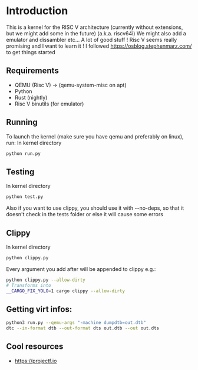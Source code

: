 # Introduction

This is a kernel for the RISC V architecture (currently without extensions, but we might add some in the future) (a.k.a. riscv64i)
We might also add a emulator and dissambler etc... A lot of good stuff !
Risc V seems really promising and I want to learn it !
I followed https://osblog.stephenmarz.com/ to get things started

## Requirements

- QEMU (Risc V) -> (qemu-system-misc on apt)
- Python
- Rust (nightly)
- Risc V binutils (for emulator)

## Running

To launch the kernel (make sure you have qemu and preferably on linux), run:
In kernel directory
```bash
python run.py
```

## Testing

In kernel directory
```bash
python test.py
```
Also if you want to use clippy, you should use it with --no-deps, so that it doesn't check in the tests folder or else it will cause some errors

## Clippy

In kernel directory
```bash
python clippy.py
```
Every argument you add after will be appended to clippy e.g.:
```bash
python clippy.py --allow-dirty
# Transforms into
__CARGO_FIX_YOLO=1 cargo clippy --allow-dirty
```

## Getting virt infos:
```bash
python3 run.py --qemu-args "-machine dumpdtb=out.dtb"
dtc --in-format dtb --out-format dts out.dtb --out out.dts
```


## Cool resources
- https://projectf.io